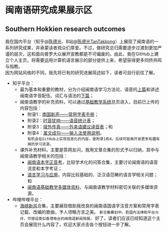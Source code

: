 # 闽南语研究成果展示区
## Southern Hokkien research outcomes
我在国内平台（知乎@[陈德光](https://www.zhihu.com/people/chjx1998)、B站@[陈德光TanTakkong](https://space.bilibili.com/572197639?spm_id_from=333.1073.0.0)）上展现了闽南语的一系列研究成果，并承蒙读者观众们厚爱。不过，做研究总归需要逐步过渡到更加严谨的层次，这和面向普罗大众展开宣教都是不可偏废的。由此，我在GitHub上建立个人主页，将需要运用计算机语言展示的部分提供上来，希望获得更多同侪共鸣与指教。  
因为网站风格的不同，我先将已有的研究进展简述如下，读者可自行前往了解。  
* 知乎平台：  
  * 最为基本和重要的教材，分为介绍闽南语学习方法论、语音的[上篇](https://zhuanlan.zhihu.com/p/554813894)和讲述闽南语字音配伍、词汇与语法的[下篇](https://zhuanlan.zhihu.com/p/588328841)；  
  * 闽南语教学的补充资料，可以通过[基础教学系统](https://zhuanlan.zhihu.com/p/633037819)总页进入，目前已上传的内容包括：
    * 附录1：[南国新声——常用字表手册](https://zhuanlan.zhihu.com/p/613086068)；
    * 附录2：[时音犹响——语音统计表](https://zhuanlan.zhihu.com/p/628799901)；
    * 附录3：[域外传真——外来语建议译音表](https://zhuanlan.zhihu.com/p/629123500)；和
    * 附录4：[属文成句——输入法使用说明](https://zhuanlan.zhihu.com/p/632738820)。  
`有机会在GitHub上实现信息化的内容，是附录1和4。后续可能再开发更多有趣有用的学习资源。`
  * 课外补充材料，主要是答网友问，我用文章合集的形式予以归纳，其中与闽南语教学相关的包括：
    * [闽南语本字正音考](https://www.zhihu.com/column/c_1483114692130729984)，比较学术化的问答合集，主要讨论闽南语的语音流变和本字考证；
    * [语言学习与应用](https://www.zhihu.com/column/c_1721650662197313536)，内容比较基础的、泛汉语范畴的语言学相关问题；和
    * [闽南语基础教学多媒体资料](https://www.zhihu.com/column/c_1625456754476625921)，与闽南语教学材料密切关联的多媒体资源。
* 哔哩哔哩平台：
    * [海峡新风](https://space.bilibili.com/572197639/channel/seriesdetail?sid=3830523&ctype=0)合集，主要展现借助我改良的闽南语国语字注音方案和常用字表记载、改编的歌曲，予人领略方言之美。
`新合集筹划中，若国内法律和平台允许，可增设类似香港电台的闽南语新闻简报。`
好了，读者们应该已经知道这个主页会展现什么内容了，欢迎大家点击各个按钮进一步了解。
